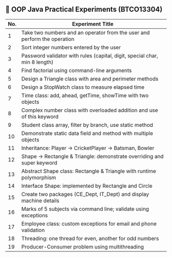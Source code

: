<h2>🧪 OOP Java Practical Experiments (BTCO13304)</h2>

<table>
  <thead>
    <tr>
      <th>No.</th>
      <th>Experiment Title</th>
    </tr>
  </thead>
  <tbody>
    <tr><td>1</td><td>Take two numbers and an operator from the user and perform the operation</td></tr>
    <tr><td>2</td><td>Sort integer numbers entered by the user</td></tr>
    <tr><td>3</td><td>Password validator with rules (capital, digit, special char, min 8 length)</td></tr>
    <tr><td>4</td><td>Find factorial using command-line arguments</td></tr>
    <tr><td>5</td><td>Design a Triangle class with area and perimeter methods</td></tr>
    <tr><td>6</td><td>Design a StopWatch class to measure elapsed time</td></tr>
    <tr><td>7</td><td>Time class: add, ahead, getTime, showTime with two objects</td></tr>
    <tr><td>8</td><td>Complex number class with overloaded addition and use of this keyword</td></tr>
    <tr><td>9</td><td>Student class array, filter by branch, use static method</td></tr>
    <tr><td>10</td><td>Demonstrate static data field and method with multiple objects</td></tr>
    <tr><td>11</td><td>Inheritance: Player → CricketPlayer → Batsman, Bowler</td></tr>
    <tr><td>12</td><td>Shape → Rectangle & Triangle: demonstrate overriding and super keyword</td></tr>
    <tr><td>13</td><td>Abstract Shape class: Rectangle & Triangle with runtime polymorphism</td></tr>
    <tr><td>14</td><td>Interface Shape: implemented by Rectangle and Circle</td></tr>
    <tr><td>15</td><td>Create two packages (CE_Dept, IT_Dept) and display machine details</td></tr>
    <tr><td>16</td><td>Marks of 5 subjects via command line; validate using exceptions</td></tr>
    <tr><td>17</td><td>Employee class: custom exceptions for email and phone validation</td></tr>
    <tr><td>18</td><td>Threading: one thread for even, another for odd numbers</td></tr>
    <tr><td>19</td><td>Producer-Consumer problem using multithreading</td></tr>
  </tbody>
</table>
